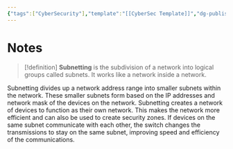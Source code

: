 ```yaml
---
{"tags":["CyberSecurity"],"template":"[[CyberSec Template]]","dg-publish":true,"permalink":"/600-coding/security/notes/cybersec-subnetting/","dgPassFrontmatter":true}
---
```



# Notes
> [!definition] 
> **Subnetting** is the subdivision of a network into logical groups called subnets. It works like a network inside a network.

Subnetting divides up a network address range into smaller subnets within the network. These smaller subnets form based on the IP addresses and network mask of the devices on the network. Subnetting creates a network of devices to function as their own network. This makes the network more efficient and can also be used to create security zones. If devices on the same subnet communicate with each other, the switch changes the transmissions to stay on the same subnet, improving speed and efficiency of the communications.